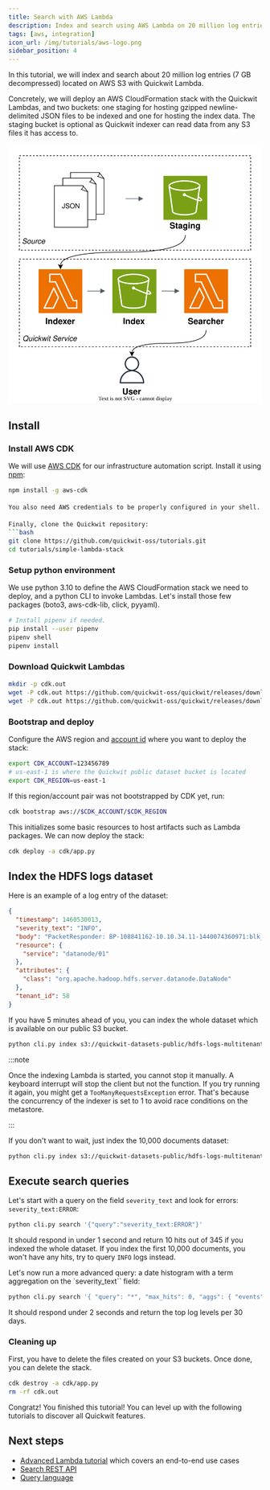 ```yaml
---
title: Search with AWS Lambda
description: Index and search using AWS Lambda on 20 million log entries
tags: [aws, integration]
icon_url: /img/tutorials/aws-logo.png
sidebar_position: 4
---
```


In this tutorial, we will index and search about 20 million log entries (7 GB decompressed) located on AWS S3 with Quickwit Lambda.

Concretely, we will deploy an AWS CloudFormation stack with the Quickwit Lambdas, and two buckets: one staging for hosting gzipped newline-delimited JSON files to be indexed and one for hosting the index data. The staging bucket is optional as Quickwit indexer can read data from any S3 files it has access to.

![Tutorial stack overview](../../assets/images/quickwit-lambda-service.svg)

## Install

### Install AWS CDK

We will use [AWS CDK](https://aws.amazon.com/cdk/) for our infrastructure automation script. Install it using [npm](https://docs.npmjs.com/downloading-and-installing-node-js-and-npm):
```bash
npm install -g aws-cdk 

You also need AWS credentials to be properly configured in your shell. One way is using the [credentials file](https://docs.aws.amazon.com/cli/latest/userguide/cli-configure-files.html).

Finally, clone the Quickwit repository:
```bash
git clone https://github.com/quickwit-oss/tutorials.git
cd tutorials/simple-lambda-stack
```

### Setup python environment

We use python 3.10 to define the AWS CloudFormation stack we need to deploy, and a python CLI to invoke Lambdas.
Let's install those few packages (boto3, aws-cdk-lib, click, pyyaml).

```bash
# Install pipenv if needed.
pip install --user pipenv
pipenv shell
pipenv install
```

### Download Quickwit Lambdas

```bash
mkdir -p cdk.out
wget -P cdk.out https://github.com/quickwit-oss/quickwit/releases/download/aws-lambda-beta-01/quickwit-lambda-indexer-beta-01-x86_64.zip
wget -P cdk.out https://github.com/quickwit-oss/quickwit/releases/download/aws-lambda-beta-01/quickwit-lambda-searcher-beta-01-x86_64.zip
```

### Bootstrap and deploy

Configure the AWS region and [account id](https://docs.aws.amazon.com/IAM/latest/UserGuide/console_account-alias.html) where you want to deploy the stack:

```bash
export CDK_ACCOUNT=123456789
# us-east-1 is where the Quickwit public dataset bucket is located
export CDK_REGION=us-east-1
```

If this region/account pair was not bootstrapped by CDK yet, run:
```bash
cdk bootstrap aws://$CDK_ACCOUNT/$CDK_REGION
```

This initializes some basic resources to host artifacts such as Lambda packages. We can now deploy the stack:
```bash
cdk deploy -a cdk/app.py
```

## Index the HDFS logs dataset

Here is an example of a log entry of the dataset:
```json
{
  "timestamp": 1460530013,
  "severity_text": "INFO",
  "body": "PacketResponder: BP-108841162-10.10.34.11-1440074360971:blk_1074072698_331874, type=HAS_DOWNSTREAM_IN_PIPELINE terminating",
  "resource": {
    "service": "datanode/01"
  },
  "attributes": {
    "class": "org.apache.hadoop.hdfs.server.datanode.DataNode"
  },
  "tenant_id": 58
}
```

If you have 5 minutes ahead of you, you can index the whole dataset which is available on our public S3 bucket.

```bash
python cli.py index s3://quickwit-datasets-public/hdfs-logs-multitenants.json.gz
```

:::note

Once the indexing Lambda is started, you cannot stop it manually. A keyboard interrupt will stop the client but not the function. If you try running it again, you might get a `TooManyRequestsException` error. That's because the concurrency of the indexer is set to 1 to avoid race conditions on the metastore.

:::

If you don't want to wait, just index the 10,000 documents dataset:

```bash
python cli.py index s3://quickwit-datasets-public/hdfs-logs-multitenants-10000.json
```

## Execute search queries

Let's start with a query on the field `severity_text` and look for errors: `severity_text:ERROR`:

```bash
python cli.py search '{"query":"severity_text:ERROR"}'
```

It should respond in under 1 second and return 10 hits out of 345 if you indexed the whole dataset. If you index the first 10,000 documents, you won't have any hits, try to query `INFO` logs instead.


Let's now run a more advanced query: a date histogram with a term aggregation on the `severity_text`` field:

```bash
python cli.py search '{ "query": "*", "max_hits": 0, "aggs": { "events": { "date_histogram": { "field": "timestamp", "fixed_interval": "30d" }, "aggs": { "log_level": { "terms": { "size": 10, "field": "severity_text", "order": { "_count": "desc" } } } } } } }'
```

It should respond under 2 seconds and return the top log levels per 30 days.


### Cleaning up

First, you have to delete the files created on your S3 buckets.
Once done, you can delete the stack. 

```bash
cdk destroy -a cdk/app.py
rm -rf cdk.out
```

Congratz! You finished this tutorial! You can level up with the following tutorials to discover all Quickwit features.

## Next steps

- [Advanced Lambda tutorial](tutorial-aws-lambda.md) which covers an end-to-end use cases
- [Search REST API](/docs/reference/rest-api)
- [Query language](/docs/reference/query-language)
